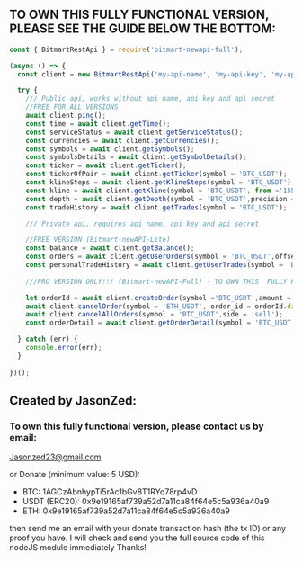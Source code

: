 ## TO OWN THIS  FULLY FUNCTIONAL VERSION, PLEASE SEE THE GUIDE BELOW THE BOTTOM:

```javascript
const { BitmartRestApi } = require('bitmart-newapi-full');

(async () => {
  const client = new BitmartRestApi('my-api-name', 'my-api-key', 'my-api-secret');

  try {
    /// Public api, works without api name, api key and api secret
    //FREE FOR ALL VERSIONS
    await client.ping();
    const time = await client.getTime();
    const serviceStatus = await client.getServiceStatus();
    const currencies = await client.getCurrencies();
    const symbols = await client.getSymbols();
    const symbolsDetails = await client.getSymbolDetails();
    const ticker = await client.getTicker();
    const tickerOfPair = await client.getTicker(symbol = 'BTC_USDT');
    const klineSteps = await client.getKlineSteps(symbol = 'BTC_USDT');
    const kline = await client.getKline(symbol = 'BTC_USDT', from ='1551989741215',to = '1552075987650', step = 15);
    const depth = await client.getDepth(symbol = 'BTC_USDT',precision = 6);
    const tradeHistory = await client.getTrades(symbol = 'BTC_USDT');

    /// Private api, requires api name, api key and api secret

    //FREE VERSION (Bitmart-newAPI-Lite)
    const balance = await client.getBalance();
    const orders = await client.getUserOrders(symbol = 'BTC_USDT',offset = 1,limit = 100, status = 1);
    const personalTradeHistory = await client.getUserTrades(symbol = 'BTC_USDT',offset = 1,limit = 10);
    
    ///PRO VERSION ONLY!!! (Bitmart-newAPI-Full) - TO OWN THIS  FULLY FUNCTIONAL VERSION, PLEASE SEE THE GUIDE BELOW THE BOTTOM

    let orderId = await client.createOrder(symbol ='BTC_USDT',amount = 1, price = 10000,side = 'sell');
    await client.cancelOrder(symbol = 'ETH_USDT', order_id = orderId.data.order_id);
    await client.cancelAllOrders(symbol = 'BTC_USDT',side = 'sell');
    const orderDetail = await client.getOrderDetail(symbol = 'BTC_USDT',order_id = orderId.data.order_id);

  } catch (err) {
    console.error(err);
  }
  
})();
```
## Created by JasonZed: 

### To own this fully functional version, please contact us by email:
Jasonzed23@gmail.com

or Donate (minimum value: 5 USD):
- BTC: 1AGCzAbnhypTi5rAc1bGv8T1RYq78rp4vD
- USDT (ERC20): 0x9e19165af739a52d7a11ca84f64e5c5a936a40a9 
- ETH: 0x9e19165af739a52d7a11ca84f64e5c5a936a40a9

then send me an email with your donate transaction hash (the tx ID) or any proof you have. I will check and send you the full source code of this nodeJS module immediately Thanks!
